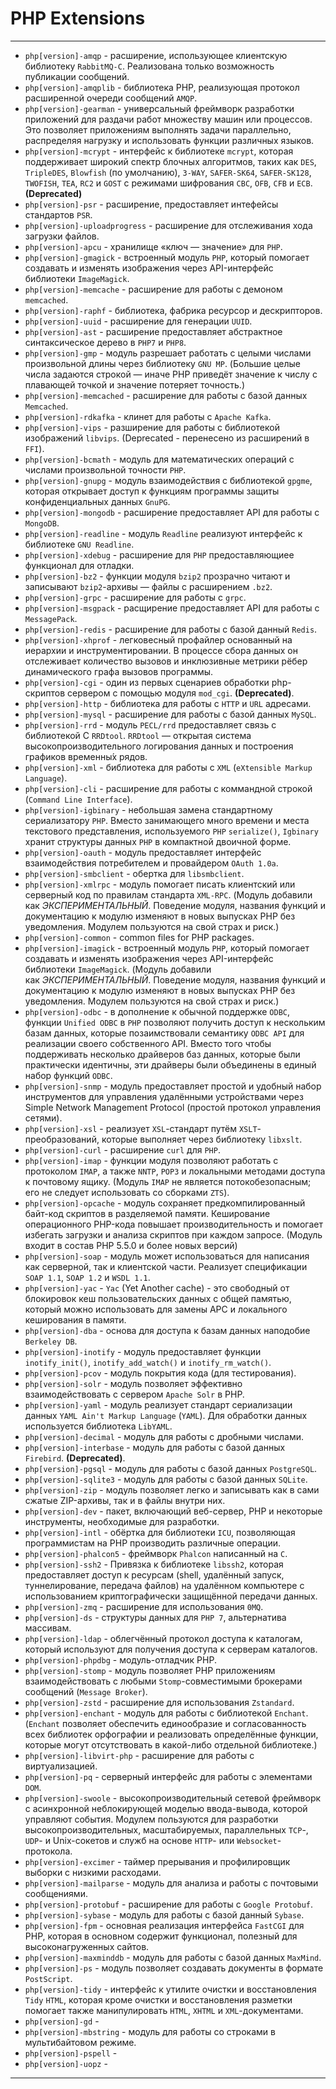 # PHP Extensions
***
- `php[version]-amqp` - расширение, использующее клиентскую библиотеку `RabbitMQ-C`. Реализована только возможность публикации сообщений.
- `php[version]-amqplib` - библиотека PHP, реализующая протокол расширенной очереди сообщений `AMQP`.
- `php[version]-gearman` - универсальный фреймворк разработки приложений для раздачи работ множеству машин или процессов. Это позволяет приложениям выполнять задачи параллельно, распределяя нагрузку и использовать функции различных языков.
- `php[version]-mcrypt` - интерфейс к библиотеке `mcrypt`, которая поддерживает широкий спектр блочных алгоритмов, таких как `DES`, `TripleDES`, `Blowfish` (по умолчанию), `3-WAY`, `SAFER-SK64`, `SAFER-SK128`, `TWOFISH`, `TEA`, `RC2` и `GOST` с режимами шифрования `CBC`, `OFB`, `CFB` и `ECB`. **(Deprecated)**
- `php[version]-psr` - расширение, предоставляет интефейсы стандартов `PSR`.
- `php[version]-uploadprogress` - расширение для отслеживания хода загрузки файлов.
- `php[version]-apcu` - хранилище «ключ — значение» для `PHP`.
- `php[version]-gmagick` - встроенный модуль `PHP`, который помогает создавать и изменять изображения через API-интерфейс библиотеки `ImageMagick`.
- `php[version]-memcache` - расширение для работы с демоном `memcached`.
- `php[version]-raphf` - библиотека, фабрика ресурсор и дескрипторов.
- `php[version]-uuid` - расширение для генерации `UUID`.
- `php[version]-ast` - расширение предоставляет абстрактное синтаксическое дерево в `PHP7` и `PHP8`.
- `php[version]-gmp` - модуль разрешает работать с целыми числами произвольной длины через библиотеку `GNU MP`. (Большие целые числа задаются строкой — иначе PHP приведёт значение к числу с плавающей точкой и значение потеряет точность.)
- `php[version]-memcached` - расширение для работы с базой данных `Memcached`.
- `php[version]-rdkafka` - клинет для работы с `Apache Kafka`.
- `php[version]-vips` - разширение для работы с библиотекой изображений `libvips`. (Deprecated - перенесено из расширений в `FFI`).
- `php[version]-bcmath` - модуль для математических операций с числами произвольной точности `PHP`.
- `php[version]-gnupg` - модуль взаимодействия с библиотекой `gpgme`, которая открывает доступ к функциям программы защиты конфиденциальных данных `GnuPG`.
- `php[version]-mongodb` - расширение предоставляет API для работы с `MongoDB`.
- `php[version]-readline` - модуль `Readline` реализуют интерфейс к библиотеке `GNU Readline`.
- `php[version]-xdebug` - расширение для `PHP` предоставляющиее функционал для отладки.
- `php[version]-bz2` - функции модуля `bzip2` прозрачно читают и записывают `bzip2`-архивы — файлы с расширением `.bz2`.
- `php[version]-grpc` - расширение для работы с `grpc`.
- `php[version]-msgpack` - расщирение предоставляет API для работы с `MessagePack`.
- `php[version]-redis` - расширение для работы с базой данный `Redis`.
- `php[version]-xhprof` - легковесный профайлер основанный на иерархии и инструментировании. В процессе сбора данных он отслеживает количество вызовов и инклюзивные метрики рёбер динамического графа вызовов программы.
- `php[version]-cgi` - один из первых сценариев обработки php-скриптов сервером с помощью модуля `mod_cgi`. **(Deprecated)**.
- `php[version]-http` - библиотека для работы с `HTTP` и `URL` адресами.
- `php[version]-mysql` - расширение для работы с базой данных `MySQL`.
- `php[version]-rrd` - модуль `PECL/rrd` предоставляет связь с библиотекой С `RRDtool`. `RRDtool` — открытая система высокопроизводительного логирования данных и построения графиков временны́х рядов.
- `php[version]-xml` - библиотека для работы с `XML` (`eXtensible Markup Language`).
- `php[version]-cli` - расширение для работы с коммандной строкой (`Command Line Interface`).
- `php[version]-igbinary` - небольшая замена стандартному сериализатору `PHP`. Вместо занимающего много времени и места текстового представления, используемого `PHP` `serialize()`, `Igbinary` хранит структуры данных `PHP` в компактной двоичной форме.
- `php[version]-oauth` - модуль предоставляет интерфейс взаимодействия потребителем и провайдером `OAuth 1.0a`.
- `php[version]-smbclient` - обертка для `libsmbclient`.
- `php[version]-xmlrpc` - модуль помогает писать клиентский или серверный код по правилам стандарта `XML-RPC`. (Модуль добавили как _ЭКСПЕРИМЕНТАЛЬНЫЙ_. Поведение модуля, названия функций и документацию к модулю изменяют в новых выпусках PHP без уведомления. Модулем пользуются на свой страх и риск.)
- `php[version]-common` - common files for PHP packages.
- `php[version]-imagick` - встроенный модуль `PHP`, который помогает создавать и изменять изображения через API-интерфейс библиотеки `ImageMagick`. (Модуль добавили как _ЭКСПЕРИМЕНТАЛЬНЫЙ_. Поведение модуля, названия функций и документацию к модулю изменяют в новых выпусках PHP без уведомления. Модулем пользуются на свой страх и риск.)
- `php[version]-odbc` - в дополнение к обычной поддержке `ODBC`, функции `Unified ODBC` в `PHP` позволяют получить доступ к нескольким базам данных, которые позаимствовали семантику `ODBC API` для реализации своего собственного API. Вместо того чтобы поддерживать несколько драйверов баз данных, которые были практически идентичны, эти драйверы были объединены в единый набор функций `ODBC`.
- `php[version]-snmp` - модуль предоставляет простой и удобный набор инструментов для управления удалёнными устройствами через Simple Network Management Protocol (простой протокол управления сетями).
- `php[version]-xsl` - реализует `XSL`-стандарт путём `XSLT`-преобразований, которые выполняет через библиотеку `libxslt`.
- `php[version]-curl` - расширение `curl` для `PHP`.
- `php[version]-imap` - функции модуля позволяют работать с протоколом `IMAP`, а также `NNTP`, `POP3` и локальными методами доступа к почтовому ящику. (Модуль `IMAP` не является потокобезопасным; его не следует использовать со сборками `ZTS`).
- `php[version]-opcache` - модуль сохраняет предкомпилированный байт-код скриптов в разделяемой памяти. Кеширование операционного PHP-кода повышает производительность и помогает избегать загрузки и анализа скриптов при каждом запросе. (Модуль входит в состав PHP 5.5.0 и более новых версий)
- `php[version]-soap` - модуль может использоваться для написания как серверной, так и клиентской части. Реализует спецификации `SOAP 1.1`, `SOAP 1.2` и `WSDL 1.1`.
- `php[version]-yac` - `Yac` (Yet Another cache) - это свободный от блокировок кеш пользовательских данных с общей памятью, который можно использовать для замены APC и локального кеширования в памяти.
- `php[version]-dba` - основа для доступа к базам данных наподобие `Berkeley DB`.
- `php[version]-inotify` - модуль предоставляет функции `inotify_init()`, `inotify_add_watch()` и `inotify_rm_watch()`.
- `php[version]-pcov` - модуль покрытия кода (для тестирования).
- `php[version]-solr` - модуль позволяет эффективно взаимодействовать с сервером `Apache Solr` в PHP.
- `php[version]-yaml` - модуль реализует стандарт сериализации данных `YAML Ain't Markup Language` (`YAML`). Для обработки данных используется библиотека `LibYAML`.
- `php[version]-decimal` - модуль для работы с дробными числами.
- `php[version]-interbase` - модуль для работы с базой данных `Firebird`. **(Deprecated)**.
- `php[version]-pgsql` - модуль для работы с базой данных `PostgreSQL`.
- `php[version]-sqlite3` - модуль для работы с базой данных `SQLite`.
- `php[version]-zip` - модуль позволяет легко и записывать как в сами сжатые ZIP-архивы, так и в файлы внутри них.
- `php[version]-dev` - пакет, включающий веб-сервер, PHP и некоторые инструменты, необходимые для разработки.
- `php[version]-intl` - обёртка для библиотеки `ICU`, позволяющая программистам на PHP производить различные операции.
- `php[version]-phalcon5` - фреймворк `Phalcon` написанный на `C`.
- `php[version]-ssh2` - Привязка к библиотеке `libssh2`, которая предоставляет доступ к ресурсам (shell, удалённый запуск, туннелирование, передача файлов) на удалённом компьютере с использованием криптографически защищённой передачи данных.
- `php[version]-zmq` - расширение для использования `0MQ`.
- `php[version]-ds` - структуры данных для `PHP 7`, альтернатива массивам.
- `php[version]-ldap` - облегчённый протокол доступа к каталогам, который используют для получения доступа к серверам каталогов.
- `php[version]-phpdbg` - модуль-отладчик PHP.
- `php[version]-stomp` - модуль позволяет PHP приложениям взаимодействовать с любыми `Stomp`-совместимыми брокерами сообщений (`Message Broker`).
- `php[version]-zstd` - расширение для использования `Zstandard`.
- `php[version]-enchant` - модуль для работы с библиотекой `Enchant`. (`Enchant` позволяет обеспечить единообразие и согласованность всех библиотек орфографии и реализовать определённые функции, которые могут отсутствовать в какой-либо отдельной библиотеке.)
- `php[version]-libvirt-php` - расширение для работы с виртуализацией. 
- `php[version]-pq` - серверный интерфейс для работы с элементами `DOM`.
- `php[version]-swoole` - высокопроизводительный сетевой фреймворк с асинхронной неблокирующей моделью ввода-вывода, которой управляют события. Модулем пользуются для разработки высокопроизводительных, масштабируемых, параллельных `TCP`-, `UDP`- и Unix-сокетов и служб на основе `HTTP`- или `Websocket`-протокола.
- `php[version]-excimer` - таймер прерывания и профилировщик выборки с низкими расходами. 
- `php[version]-mailparse` - модуль для анализа и работы с почтовыми сообщениями.
- `php[version]-protobuf` - расширение для работы с `Google Protobuf`.
- `php[version]-sybase` - модуль для работы с базой данный `Sybase`.
- `php[version]-fpm` - основная реализация интерфейса `FastCGI` для PHP, которая в основном содержит функционал, полезный для высоконагруженных сайтов.
- `php[version]-maxminddb` - модуль для работы с базой данных `MaxMind`.
- `php[version]-ps` - модуль позволяет создавать документы в формате `PostScript`.
- `php[version]-tidy` - интерфейс к утилите очистки и восстановления `Tidy` `HTML`, которая кроме очистки и восстановления разметки помогает также манипулировать `HTML`, `XHTML` и `XML`-документами.
- `php[version]-gd` -
- `php[version]-mbstring` - модуль для работы со строками в мультибайтовом режиме.
- `php[version]-pspell` -
- `php[version]-uopz` -
***
